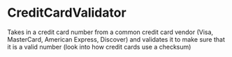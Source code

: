 # CreditCardValidator
 Takes in a credit card number from a common credit card vendor (Visa, MasterCard, American Express, Discover) and validates it to make sure that it is a valid number (look into how credit cards use a checksum)
